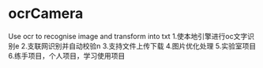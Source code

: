 # ocrCamera
Use ocr to recognise image and transform into txt
1.使本地引擎进行oc文字识别e
2.支联网识别并自动校验n
3.支持文件上传下载
4.图片优化处理
5.实验室项目
6.练手项目，个人项目，学习使用项目
